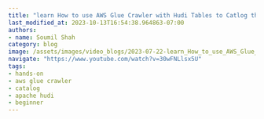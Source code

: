 ```yaml
---
title: "learn How to use AWS Glue Crawler with Hudi Tables to Catlog the Data"
last_modified_at: 2023-10-13T16:54:38.964863-07:00
authors:
- name: Soumil Shah
category: blog
image: /assets/images/video_blogs/2023-07-22-learn_How_to_use_AWS_Glue_Crawler_with_Hudi_Tables_to_Catlog_the_Data.png
navigate: "https://www.youtube.com/watch?v=30wFNLlsx5U"
tags:
- hands-on
- aws glue crawler
- catalog
- apache hudi
- beginner
---
```

